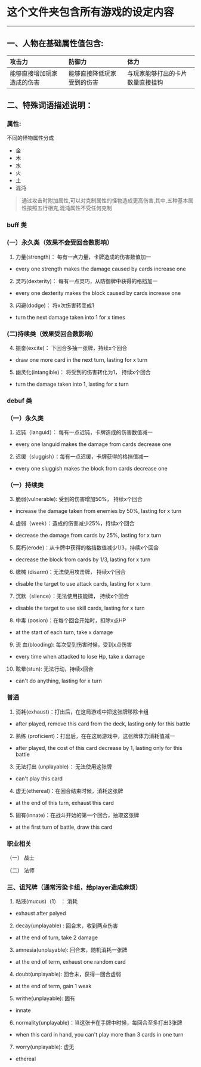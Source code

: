 # 这个文件夹包含所有游戏的设定内容
---


## 一、人物在基础属性值包含:  

| 攻击力 | 防御力 | 体力 |
|:-----|:-----|:-----|
|能够直接增加玩家造成的伤害|能够直接降低玩家受到的伤害|与玩家能够打出的卡片数量直接挂钩|




## 二、特殊词语描述说明：
### 属性:
不同的怪物属性分成
- 金
- 木
- 水
- 火
- 土
- 混沌  
> 通过攻击时附加属性,可以对克制属性的怪物造成更高伤害,其中,五种基本属性按照五行相克,混沌属性不受任何克制

### buff 类
### (一）永久类（效果不会受回合数影响）
1. 力量(strength)： 每有一点力量，卡牌造成的伤害数值加一 
- every one strength makes the damage caused by cards increase one
2. 灵巧(dexterity)： 每有一点灵巧，从防御牌中获得的格挡加一
- every one dexterity makes the block caused by cards increase one
3. 闪避(dodge)： 将x次伤害转变成1 
- turn the next damage taken into 1 for x times 

### (二)持续类（效果受回合数影响）
4. 振奋(excite)： 下回合多抽一张牌，持续x个回合  
- draw one more card in the next turn, lasting for x turn 
5. 幽灵化(intangible)： 将受到的伤害转化为1， 持续x个回合 
- turn the damage taken into 1, lasting for x turn

### debuf 类
### （一）永久类
1. 迟钝（languid）： 每有一点迟钝，卡牌造成的伤害数值减一 
- every one languid makes the damage from cards decrease one
2. 迟缓（sluggish）：每有一点迟缓，卡牌获得的格挡值减一 
- every one sluggish makes the block from cards decrease one

### （一）持续类
3. 脆弱(vulnerable): 受到的伤害增加50%， 持续x个回合 
- increase the damage taken from enemies by 50%, lasting for x turn 
4. 虚弱（week）：造成的伤害减少25%，持续x个回合
- decrease the damage from cards by 25%, lasting for x turn
5. 腐朽(erode)：从卡牌中获得的格挡数值减少1/3，持续x个回合
- decrease the block from cards by 1/3, lasting for x turn 
6. 缴械 (disarm)：无法使用攻击牌， 持续x个回合
- disable the target to use attack cards, lasting for x turn
7. 沉默（slience）：无法使用技能牌， 持续x个回合
- disable the target to use skill cards, lasting for x turn
8. 中毒 (posion)：在每个回合开始时，扣除x点HP
- at the start of each turn, take x damage
9. 流 血(blooding): 每次受到伤害时候，受到x点伤害
- every time when attacked to lose Hp, take x damage
10. 眩晕(stun): 无法行动，持续x回合
- can't do anything, lasting for x turn

### 普通
1. 消耗(exhaust)：打出后，在这局游戏中把这张牌移除卡组
- after played, remove this card from the deck, lasting only for this battle
2. 熟练 (proficient)：打出后，在在这局游戏中，这张牌体力消耗值减一
- after played, the cost of this card decrease by 1, lasting only for this battle
3. 无法打出 (unplayable)： 无法使用这张牌
- can't play this card
4. 虚无(ethereal)：在回合结束时候，消耗这张牌
- at the end of this turn, exhaust this card
5. 固有(innate)：在战斗开始的第一个回合，抽取这张牌
- at the first turn of battle, draw this card

### 职业相关
（一） 战士

（二） 法师


### 三、诅咒牌（通常污染卡组，给player造成麻烦）
1. 粘液(mucus)（1） ： 消耗
- exhaust after palyed
2. decay(unplayable) : 回合末，收到两点伤害 
- at the end of turn, take 2 damage
3. amnesia(unplayable): 回合末，随机消耗一张牌 
- at the end of term, exhaust one random card
4. doubt(unplayable): 回合末，获得一回合虚弱 
- at the end of term, gain 1 weak
5. writhe(unplayable): 固有 
- innate
6. normality(unplayable)：当这张卡在手牌中时候，每回合至多打出3张牌 
- when this card in hand, you can't play more than 3 cards in one turn
7. worry(unplayable): 虚无
- ethereal
